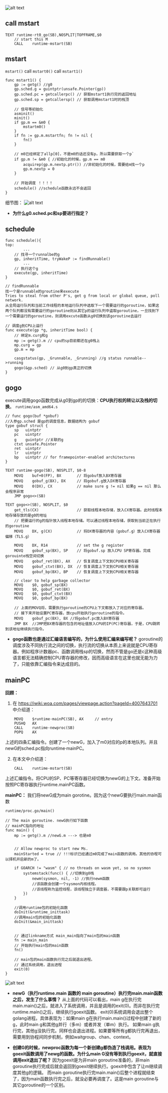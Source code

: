![alt text](image-9.png)

## call mstart
```
TEXT runtime·rt0_go(SB),NOSPLIT|TOPFRAME,$0
	// start this M
	CALL	runtime·mstart(SB)
```

## mstart
`mstart()` call `mstart0()` call `mstart1()`
``` 
func mstart1() {
	gp := getg() //g0
	gp.sched.g = guintptr(unsafe.Pointer(gp))
    gp.sched.pc = getcallerpc() // 获取mstart1执行完的返回地址
    gp.sched.sp = getcallersp() // 获取调用mstart1时的栈顶
	
	// 信号等初始化
    asminit() 
    minit()
    if gp.m == &m0 {
        mstartm0()
    }
    if fn := gp.m.mstartfn; fn != nil {
        fn()
    }
	
	// m0已经绑定了allp[0]，不是m0的话还没有p，所以需要获取一个p`
    if gp.m != &m0 { //初始化的时候，gp.m == m0
        acquirep(gp.m.nextp.ptr()) //非初始化的时候，需要给m找一个p
        gp.m.nextp = 0
    }
	
	// 开始调度 ！！！！ 
    schedule() //schedule函数永远不会返回
}
```
细节图：
![alt text](image-10.png)

- **为什么g0.sched.pc和sp要进行指定？**

## schedule
```
func schedule(){
top:
		...
	// 找寻一个runnalbe的g
	gp, inheritTime, tryWakeP := findRunnable()
		...
	// 执行这个g
	execute(gp, inheritTime)
}
```
```
// findRunnable 
找一个是runnable的groutine来execute
Tries to steal from other P's, get g from local or global queue, poll network.
从全局运行队列和当前工作线程的本地运行队列中选取下一个需要运行的goroutine，如果这两个队列都没有需要运行的goroutine则从其它p的运行队列中盗取goroutine，一旦找到下一个需要运行的goroutine，则调用excute函数从g0切换到该goroutine去运行

```

```
// 调度g到CPU上运行
func execute(gp *g, inheritTime bool) {
	// 绑定m.curg和g
	mp := getg().m // cpu的sp目前都还在g0栈上
	mp.curg = gp
    gp.m = mp 
	
	casgstatus(gp, _Grunnable, _Grunning) //g status runnable-->running
	gogo(&gp.sched) // 从g0到gp真正的切换
}
```
## gogo
execute调用gogo函数完成从g0到gp的的切换：**CPU执行权的转让以及栈的切换**。
`runtime/asm_amd64.s`
```
// func gogo(buf *gobuf)
//入参gp.sched 是gp的调度信息，数据结构为 gobuf
type gobuf struct {
    sp   uintptr
    pc   uintptr
    g    guintptr //关联的g 
    ctxt unsafe.Pointer
    ret  uintptr
    lr   uintptr
    bp   uintptr // for framepointer-enabled architectures
}

TEXT runtime·gogo(SB), NOSPLIT, $0-8
	MOVQ	buf+0(FP), BX		// 将gobuf放入BX寄存器
	MOVQ	gobuf_g(BX), DX		// 将gobuf.g放入DX寄存器
	MOVQ	0(DX), CX			// make sure g != nil 如果g == nil 那么会程序异常
	JMP	gogo<>(SB)

TEXT gogo<>(SB), NOSPLIT, $0
	get_tls(CX)					// 获取线程本地存储，放入CX寄存器。此时线程本地存储存放的是g0的地址
	// 把要运行的g的指针放入线程本地存储。可以通过线程本地存储，获取到当前正在执行的goroutine
	MOVQ	DX, g(CX)			// 将DX寄存器的内容（gobuf.g）放入CX寄存器偏移（TLS.g）
	
	MOVQ	DX, R14				// set the g register
	MOVQ	gobuf_sp(BX), SP	// 将gobuf.sp 放入CPU SP寄存器。完成gorouinte栈空间切换
	MOVQ	gobuf_ret(BX), AX	// 恢复调度上下文到CPU相关寄存器
	MOVQ	gobuf_ctxt(BX), DX 	// 恢复调度上下文到CPU相关寄存器
	MOVQ	gobuf_bp(BX), BP	// 恢复调度上下文到CPU相关寄存器

	// clear to help garbage collector
	MOVQ	$0, gobuf_sp(BX)	
	MOVQ	$0, gobuf_ret(BX)
	MOVQ	$0, gobuf_ctxt(BX)
	MOVQ	$0, gobuf_bp(BX)

	// 上面的MOVQ将，需要执行goroutine的CPU上下文都放入了对应的寄存器。
	// 接下来开始设置PC寄存器，放cpu开始执行goroutine的指令。
	MOVQ	gobuf_pc(BX), BX //将gobuf.pc放入BX寄存器
	JMP	BX	//JMP把BX寄存器的包含的地址值放入CPU的IP(PC)寄存器，于是，CPU跳转到该地址继续执行指令。

```
- **gogo函数也是通过汇编语言编写的，为什么使用汇编来编写呢？**
goroutine的调度涉及不同执行流之间的切换，执行流的切换从本质上来说就是CPU寄存器。例如程序计数器pc、函数调用栈sp的切换，然而不管是go还是c这种高级语言都无法精确控制CPU寄存器的修改，因而高级语言在这里也就无能为力了，只能依靠汇编指令来达成目的。



## mainPC
**回顾：** 
1. 在 https://iwiki.woa.com/pages/viewpage.action?pageId=4007643701 中介绍道：
``` 
	MOVQ	$runtime·mainPC(SB), AX		// entry
	PUSHQ	AX
	CALL	runtime·newproc(SB)
	POPQ	AX
```
上述的四条汇编指令。创建了一个newG，加入了m0对应的p的本地队列。并且newG的sched.pc指向runtime·mainPC。

2. 在本文中介绍道：
``` 
	CALL	runtime·mstart(SB)
```
上述汇编指令。将CPU的SP、PC等寄存器已经切换为newG的上下文。准备开始按照PC寄存器执行runtime.mainPC函数。

**mainPC：**
我们将newG成为main gorotine。因为这个newG要执行main.main函数

`runtime/proc.go/main()`
``` 
// The main goroutine. newG执行如下函数
// mainPC指向的地址
func main() {
    mp := getg().m //newG.m ---> 也是m0
	
	
	// Allow newproc to start new Ms.
    mainStarted = true // !!!标识已经通过m0完成了main函数的调用。其他的协程可以择机开启新的m了。
	
	if GOARCH != "wasm" { // no threads on wasm yet, so no sysmon
        systemstack(func() { //切换到g0栈
            newm(sysmon, nil, -1) //执行newm函数
			//该函数会创建一个sysmon内核线程。
			//该线程称为监控线程，该线程独立于调度器，不需要跟p关联即可运行
        })
    }
	
	//调用runtime包的初始化函数  
	doInit(&runtime_inittask)
	//调用main包的初始化函数
	doInit(&main_inittask)
	
	
	// 通过linkname方式 main_main指向了main包的main函数
	fn := main_main 
	// 开始执行main包的main函数
    fn()
	
	// main包的main函数执行完之后就退出进程。 
	// 通过系统调用，退出进程
	exit(0)
}
```
![alt text](image-11.png)
- **newG（执行runtime.main 函数的 main goroutine）执行完main.main函数之后，发生了什么事情？**
从上面的代码可以看出，main g在执行完main.main()之后，就进入了系统调用，并且是调用的exit(0)。而非在执行完runtime.main()之后，继续执行goexit函数。
exit(0)系统调用会退出整个golang进程。具体表现为：如果main g在执行main.main()过程中创建了新的g，此时main g和其他g并行（多m）或者并发（单m）执行。 如果main g执行完，其他g没执行完。同样也会退出进程。如果要等所有g都执行完再退出，需要用到协程间同步机制，例如waitgroup、chan、context。


- **创建G的时候，newproc函数为每一个新创建g都伪造了栈调用。表现为goexit函数调用了newg的函数。为什么main G没有等到执行goexit，就直接调用exit退出了呢？**
因为goexit是为非main goroutine准备的，非main goroutine执行完成后就会返回到goexit继续执行。goexit中包含了让m继续调度其他g的逻辑。
而main goroutine执行完main.main()后整个进程就结束了，因为main函数执行完之后，就没必要再调度了。这是main goroutine与其它goroutine的一个区别。






